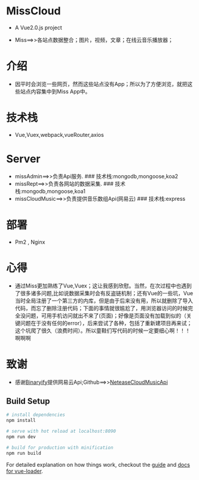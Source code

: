 # MissCloud
* A Vue2.0.js project

* Miss==>>各站点数据整合；图片，视频，文章；在线云音乐播放器；

# 介绍
* 因平时会浏览一些网页，然而这些站点没有App；所以为了方便浏览，就把这些站点内容集中到Miss App中。

# 技术栈
* Vue,Vuex,webpack,vueRouter,axios

# Server
* missAdmin==>>负责Api服务. ### 技术栈:mongodb,mongoose,koa2
* missRept==>>负责各网站的数据采集. ### 技术栈:mongodb,mongoose,koa1
* missCloudMusic==>>负责提供音乐数组Api(网易云) ### 技术栈:express

# 部署
* Pm2 , Nginx

# 心得
* 通过Miss更加熟练了Vue,Vuex；这让我感到欣慰。当然，在次过程中也遇到了很多诸多问题,比如说数据采集时会有反盗链机制；还有Vue的一些坑，Vue当时全局注册了一个第三方的内库，但是由于后来没有用，所以就删除了导入代码，而忘了删除注册代码；下面的事情就很尴尬了，用浏览器访问的时候完全没问题，可用手机访问就出不来了(页面)；好像是页面没有加载到似的（关键问题在于没有任何的error），后来尝试了各种，包括了重新建项目再来试；这个坑爬了很久（浪费时间）。所以童鞋们写代码的时候一定要细心啊！！！啊啊啊

# 致谢
* 感谢<a target="_blank" href="https://github.com/Binaryify">Binaryify</a>提供网易云Api;Github==>><a target="_blank" href="https://github.com/Binaryify/NeteaseCloudMusicApi">NeteaseCloudMusicApi</a>




## Build Setup

``` bash
# install dependencies
npm install

# serve with hot reload at localhost:8090
npm run dev

# build for production with minification
npm run build
```

For detailed explanation on how things work, checkout the [guide](http://vuejs-templates.github.io/webpack/) and [docs for vue-loader](http://vuejs.github.io/vue-loader).
